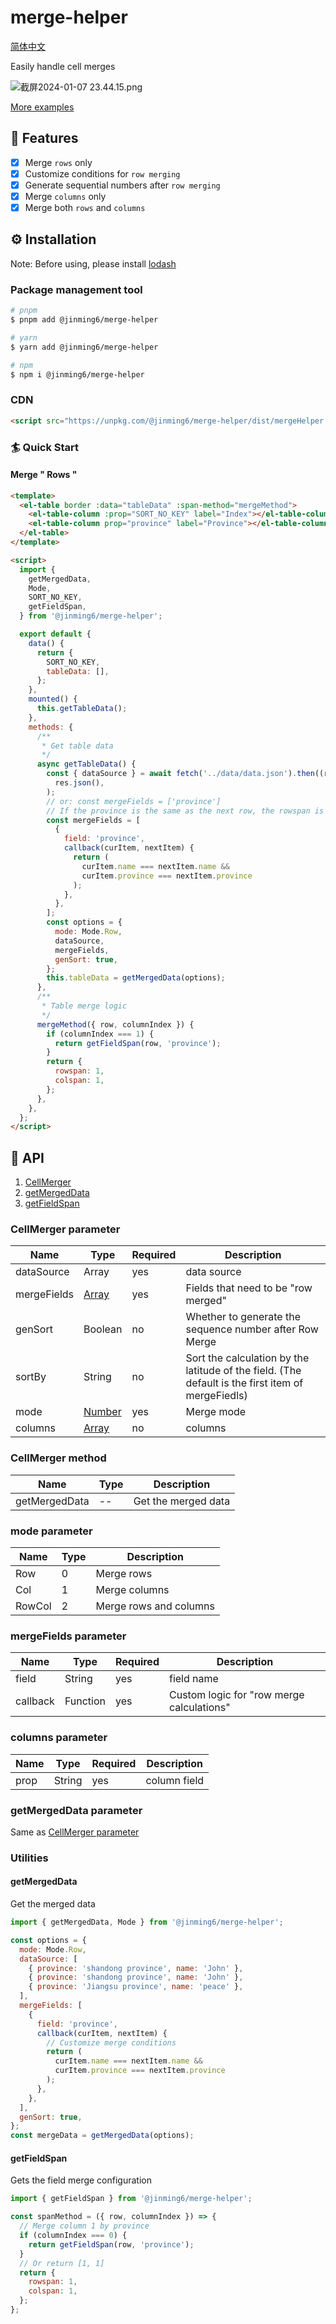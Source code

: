 # merge-helper

[简体中文](./README-CN.md)

Easily handle cell merges

![截屏2024-01-07 23.44.15.png](https://s2.loli.net/2024/01/07/rqlRbZgUt6TD3xk.png)

[More examples](./example/el-table.html)

## 🎨 Features

- [x] Merge `rows` only
- [x] Customize conditions for `row merging`
- [x] Generate sequential numbers after `row merging`
- [x] Merge `columns` only
- [x] Merge both `rows` and `columns`

## ⚙️ Installation

Note: Before using, please install [lodash](https://lodash.com)

### Package management tool

```bash
# pnpm
$ pnpm add @jinming6/merge-helper

# yarn
$ yarn add @jinming6/merge-helper

# npm
$ npm i @jinming6/merge-helper
```

### CDN

```html
<script src="https://unpkg.com/@jinming6/merge-helper/dist/mergeHelper.min.js"></script>
```

### 🏄 Quick Start

#### Merge " Rows "

```html
<template>
  <el-table border :data="tableData" :span-method="mergeMethod">
    <el-table-column :prop="SORT_NO_KEY" label="Index"></el-table-column>
    <el-table-column prop="province" label="Province"></el-table-column>
  </el-table>
</template>

<script>
  import {
    getMergedData,
    Mode,
    SORT_NO_KEY,
    getFieldSpan,
  } from '@jinming6/merge-helper';

  export default {
    data() {
      return {
        SORT_NO_KEY,
        tableData: [],
      };
    },
    mounted() {
      this.getTableData();
    },
    methods: {
      /**
       * Get table data
       */
      async getTableData() {
        const { dataSource } = await fetch('../data/data.json').then((res) =>
          res.json(),
        );
        // or: const mergeFields = ['province']
        // If the province is the same as the next row, the rowspan is added, and the process is iterated down.
        const mergeFields = [
          {
            field: 'province',
            callback(curItem, nextItem) {
              return (
                curItem.name === nextItem.name &&
                curItem.province === nextItem.province
              );
            },
          },
        ];
        const options = {
          mode: Mode.Row,
          dataSource,
          mergeFields,
          genSort: true,
        };
        this.tableData = getMergedData(options);
      },
      /**
       * Table merge logic
       */
      mergeMethod({ row, columnIndex }) {
        if (columnIndex === 1) {
          return getFieldSpan(row, 'province');
        }
        return {
          rowspan: 1,
          colspan: 1,
        };
      },
    },
  };
</script>
```

## 📄 API

1. [CellMerger](#cellmerger-parameter)
2. [getMergedData](#getmergeddata)
3. [getFieldSpan](#getfieldspan)

### CellMerger parameter

| Name        | Type                            | Required | Description                                                                                       |
| ----------- | ------------------------------- | -------- | ------------------------------------------------------------------------------------------------- |
| dataSource  | Array                           | yes      | data source                                                                                       |
| mergeFields | [Array](#mergefields-parameter) | yes      | Fields that need to be "row merged"                                                               |
| genSort     | Boolean                         | no       | Whether to generate the sequence number after Row Merge                                           |
| sortBy      | String                          | no       | Sort the calculation by the latitude of the field. (The default is the first item of mergeFiedls) |
| mode        | [Number](#mode-parameter)       | yes      | Merge mode                                                                                        |
| columns     | [Array](#columns-parameter)     | no       | columns                                                                                           |

### CellMerger method

| Name          | Type | Description         |
| ------------- | ---- | ------------------- |
| getMergedData | --   | Get the merged data |

### mode parameter

| Name   | Type | Description            |
| ------ | ---- | ---------------------- |
| Row    | 0    | Merge rows             |
| Col    | 1    | Merge columns          |
| RowCol | 2    | Merge rows and columns |

### mergeFields parameter

| Name     | Type     | Required | Description                               |
| -------- | -------- | -------- | ----------------------------------------- |
| field    | String   | yes      | field name                                |
| callback | Function | yes      | Custom logic for "row merge calculations" |

### columns parameter

| Name | Type   | Required | Description  |
| ---- | ------ | -------- | ------------ |
| prop | String | yes      | column field |

### getMergedData parameter

Same as [CellMerger parameter](#cellmerger-parameter)

### Utilities

#### getMergedData

Get the merged data

```js
import { getMergedData, Mode } from '@jinming6/merge-helper';

const options = {
  mode: Mode.Row,
  dataSource: [
    { province: 'shandong province', name: 'John' },
    { province: 'shandong province', name: 'John' },
    { province: 'Jiangsu province', name: 'peace' },
  ],
  mergeFields: [
    {
      field: 'province',
      callback(curItem, nextItem) {
        // Customize merge conditions
        return (
          curItem.name === nextItem.name &&
          curItem.province === nextItem.province
        );
      },
    },
  ],
  genSort: true,
};
const mergeData = getMergedData(options);
```

#### getFieldSpan

Gets the field merge configuration

```js
import { getFieldSpan } from '@jinming6/merge-helper';

const spanMethod = ({ row, columnIndex }) => {
  // Merge column 1 by province
  if (columnIndex === 0) {
    return getFieldSpan(row, 'province');
  }
  // Or return [1, 1]
  return {
    rowspan: 1,
    colspan: 1,
  };
};
```
